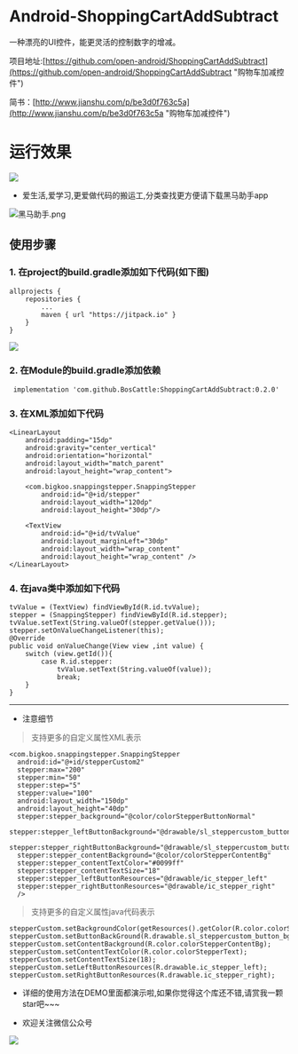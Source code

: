
# Android-ShoppingCartAddSubtract
一种漂亮的UI控件，能更灵活的控制数字的增减。

项目地址:[https://github.com/open-android/ShoppingCartAddSubtract](https://github.com/open-android/ShoppingCartAddSubtract "购物车加减控件")


简书：[http://www.jianshu.com/p/be3d0f763c5a](http://www.jianshu.com/p/be3d0f763c5a "购物车加减控件")
# 运行效果
 
  ![]( http://upload-images.jianshu.io/upload_images/4037105-ad779cfe6a715668.gif?imageMogr2/auto-orient/strip)
  
  * 爱生活,爱学习,更爱做代码的搬运工,分类查找更方便请下载黑马助手app


![黑马助手.png](http://upload-images.jianshu.io/upload_images/4037105-f777f1214328dcc4.png?imageMogr2/auto-orient/strip%7CimageView2/2/w/1240)

## 使用步骤
### 1. 在project的build.gradle添加如下代码(如下图)

	allprojects {
	    repositories {
	        ...
	        maven { url "https://jitpack.io" }
	    }
	}

![](http://oi5nqn6ce.bkt.clouddn.com/itheima/booster/code/jitpack.png)

### 2. 在Module的build.gradle添加依赖

     implementation 'com.github.BosCattle:ShoppingCartAddSubtract:0.2.0'


### 3. 在XML添加如下代码

    <LinearLayout
        android:padding="15dp"
        android:gravity="center_vertical"
        android:orientation="horizontal"
        android:layout_width="match_parent"
        android:layout_height="wrap_content">

        <com.bigkoo.snappingstepper.SnappingStepper
            android:id="@+id/stepper"
            android:layout_width="120dp"
            android:layout_height="30dp"/>

        <TextView
            android:id="@+id/tvValue"
            android:layout_marginLeft="30dp"
            android:layout_width="wrap_content"
            android:layout_height="wrap_content" />
    </LinearLayout>

### 4. 在java类中添加如下代码

    tvValue = (TextView) findViewById(R.id.tvValue);
    stepper = (SnappingStepper) findViewById(R.id.stepper);
    tvValue.setText(String.valueOf(stepper.getValue()));
    stepper.setOnValueChangeListener(this);
    @Override
    public void onValueChange(View view ,int value) {
        switch (view.getId()){
            case R.id.stepper:
                tvValue.setText(String.valueOf(value));
                break;
        }
    }





   
---

* 注意细节

> 支持更多的自定义属性XML表示

    <com.bigkoo.snappingstepper.SnappingStepper
	  android:id="@+id/stepperCustom2"
	  stepper:max="200"
	  stepper:min="50"
	  stepper:step="5"
	  stepper:value="100"
	  android:layout_width="150dp"
	  android:layout_height="40dp"
	  stepper:stepper_background="@color/colorStepperButtonNormal"
	  stepper:stepper_leftButtonBackground="@drawable/sl_steppercustom_button_bg"
	  stepper:stepper_rightButtonBackground="@drawable/sl_steppercustom_button_bg"
	  stepper:stepper_contentBackground="@color/colorStepperContentBg"
	  stepper:stepper_contentTextColor="#0099ff"
	  stepper:stepper_contentTextSize="18"
	  stepper:stepper_leftButtonResources="@drawable/ic_stepper_left"
	  stepper:stepper_rightButtonResources="@drawable/ic_stepper_right"
      />

> 支持更多的自定义属性java代码表示

    stepperCustom.setBackgroundColor(getResources().getColor(R.color.colorStepperButtonNormal));
    stepperCustom.setButtonBackGround(R.drawable.sl_steppercustom_button_bg);
    stepperCustom.setContentBackground(R.color.colorStepperContentBg);
    stepperCustom.setContentTextColor(R.color.colorStepperText);
    stepperCustom.setContentTextSize(18);
    stepperCustom.setLeftButtonResources(R.drawable.ic_stepper_left);
    stepperCustom.setRightButtonResources(R.drawable.ic_stepper_right);

* 详细的使用方法在DEMO里面都演示啦,如果你觉得这个库还不错,请赏我一颗star吧~~~


* 欢迎关注微信公众号

![](http://oi5nqn6ce.bkt.clouddn.com/itheima/booster/code/qrcode.png)
